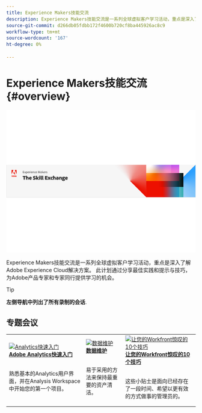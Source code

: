 ```yaml
---
title: Experience Makers技能交流
description: Experience Makers技能交流是一系列全球虚拟客户学习活动，重点是深入了解Adobe Experience Cloud解决方案。
source-git-commit: d266db05fdbb172f4600b720cf8ba445926ac8c9
workflow-type: tm+mt
source-wordcount: '167'
ht-degree: 0%

---
```


# Experience Makers技能交流 {#overview}

<img alt="Experience Makers技能交流" src="./assets/skill-exchange.png" />

Experience Makers技能交流是一系列全球虚拟客户学习活动，重点是深入了解Adobe Experience Cloud解决方案。 此计划通过分享最佳实践和提示与技巧，为Adobe产品专家和专家同行提供学习的机会。

>[!TIP]
>
>**左侧导航中列出了所有录制的会话**.

<div id="recs-overview-body-1"></div>
<div id="recs-overview-body-2"></div>
<div id="recs-overview-body-3"></div>
<div id="recs-overview-body-4"></div>
<div id="recs-overview-body-5"></div>
<div id="recs-overview-body-6"></div>

<div id="past-events">


</div>

## 专题会议

<table>
  <tr>
   <td>
      <a href="analytics/jun2021/getting-started.md">
      <img alt="Analytics快速入门" src="./assets/analytics-getting-started.png"/>
      </a>
      <div>
         <a href="analytics/jun2021/getting-started.md"><strong>Adobe Analytics快速入门</strong></a>
<!---         <br/><em>foo</em> -->
      </div>
      <p>
        <br/>
         熟悉基本的Analytics用户界面，并在Analysis Workspace中开始您的第一个项目。
      </p>
    </td>
   <td>
      <a href="marketo/feb2022/data-maintenance.md">
      <img alt="数据维护" src="./assets/data-maintenance.png"/>
      </a>
      <div>
         <a href="marketo/feb2022/data-maintenance.md"><strong>数据维护</strong></a>
<!---         <br/><em>foo</em> -->
      </div>
      <p>
        <br/>
         易于采用的方法来保持最重要的资产清洁。
      </p>
    </td>
   <td>
      <a href="workfront/apr2022/ten-tips.md">
      <img alt="让您的Workfront惊叹的10个技巧" src="./assets/workfront-10-tips.png"/>
      </a>
      <div>
         <a href="workfront/apr2022/ten-tips.md"><strong>让您的Workfront惊叹的10个技巧</strong></a>
<!---         <br/><em>foo</em> -->
      </div>
      <p>
        <br/>
         这些小贴士是面向已经存在了一段时间、希望以更有效的方式做事的管理员的。
      </p>
    </td>
  </tr>
</table>
